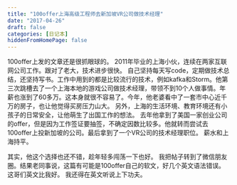 ```yaml
---
title: "100offer上海高级工程师去新加坡VR公司做技术经理"
date: "2017-04-26"
draft: false
categories: [日记本]
hiddenFromHomePage: false
---
```

100offer上发的文章还是很抓眼球的。 2011年毕业的上海小伙，连续在两家互联网公司工作。跟对了老大，技术进步很快。 自己坚持每天写code，定期做技术总结，还坚持写书。工作中用到的都是比较流行的技术，例如kafka和Storm。他第三次跳槽去了一个上海本地的游戏公司做技术经理，带领不到10个人做事情。年薪也涨到了60多万。这本身就很不容易了。今年，他老婆看中了一套市中心近千万的房子，也让他觉得买房压力山大。 另外，上海的生活环境、教育环境还有小孩子的日常安全，让他萌生了出国工作的想法。 去年他拿到了美国一家创业公司的offer，但是因为工作签证要抽签，不确定因数比较多。他就转而尝试去100offer上投新加坡的公司。最后拿到了一个VR公司的技术经理职位。 薪水和上海持平。

其实，他这个选择也还不错，趁年轻多闯荡一下也好。 我把帖子转到了微信朋友圈。结果老同事说，这篇有可能是100offer自己的软文，好几个英文语法错误。 这哥们英文比我好。 我还得在英文听说上下功夫。
